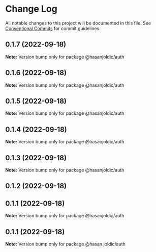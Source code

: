# Change Log

All notable changes to this project will be documented in this file.
See [Conventional Commits](https://conventionalcommits.org) for commit guidelines.

## 0.1.7 (2022-09-18)

**Note:** Version bump only for package @hasanjoldic/auth





## 0.1.6 (2022-09-18)

**Note:** Version bump only for package @hasanjoldic/auth





## 0.1.5 (2022-09-18)

**Note:** Version bump only for package @hasanjoldic/auth





## 0.1.4 (2022-09-18)

**Note:** Version bump only for package @hasanjoldic/auth





## 0.1.3 (2022-09-18)

**Note:** Version bump only for package @hasanjoldic/auth





## 0.1.2 (2022-09-18)



## 0.1.1 (2022-09-18)

**Note:** Version bump only for package @hasanjoldic/auth





## 0.1.1 (2022-09-18)

**Note:** Version bump only for package @hasan.joldic/auth

